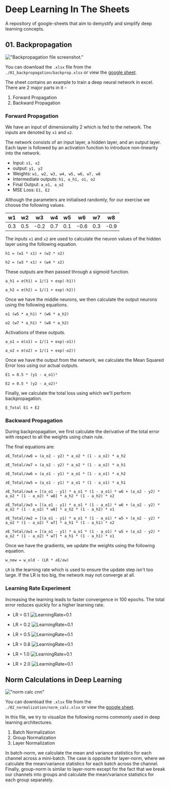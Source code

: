 # Deep Learning In The Sheets

A repository of google-sheets that aim to demystify and simplify deep learning concepts.

## 01. Backpropagation

!["Backpropagation file screenshot."](./01_backpropagation/backprop.png)

You can download the `.xlsx` file from the `./01_backpropagation/backprop.xlsx` or view the [google sheet](https://docs.google.com/spreadsheets/d/1zfsvxzpdxHdwX4QAY6n6gpKvafgM4mwG-QgZj3uF09U/edit?usp=sharing).

The sheet contains an example to train a deep neural network in excel. There are 2 major parts in it -

1. Forward Propagation
2. Backward Propagation

### Forward Propagation

We have an input of dimensionality 2 which is fed to the network. The inputs are denoted by `x1` and `x2`.

The network consists of an input layer, a hidden layer, and an output layer. Each layer is followed by an activation function to introduce non-linearity into the network.

- Input: `x1, x2`
- output: `y1, y2`
- Weights: `w1, w2, w3, w4, w5, w6, w7, w8`
- Intermediate outputs: `h1, a_h1, o1, o2`
- Final Output: `a_o1, a_o2`
- MSE Loss: `E1, E2`

Although the parameters are initialised randomly, for our exercise we choose the following values.

| w1  | w2  |  w3  | w4  | w5  |  w6  | w7  |  w8  |
| :-: | :-: | :--: | :-: | :-: | :--: | :-: | :--: |
| 0.3 | 0.5 | -0.2 | 0.7 | 0.1 | -0.6 | 0.3 | -0.9 |

The inputs `x1` and `x2` are used to calculate the neuron values of the hidden layer using the following equation.

`h1 = (w1 * x1) + (w2 * x2)`

`h2 = (w3 * x1) + (w4 * x2)`

These outputs are then passed through a sigmoid function.

`a_h1 = σ(h1) = 1/(1 + exp(-h1))`

`a_h2 = σ(h2) = 1/(1 + exp(-h2))`

Once we have the middle neurons, we then calculate the output neurons using the following equations.

`o1 (w5 * a_h1) * (w6 * a_h2)`

`o2 (w7 * a_h1) * (w8 * a_h2)`

Activations of these outputs.

`a_o1 = σ(o1) = 1/(1 + exp(-o1))`

`a_o2 = σ(o2) = 1/(1 + exp(-o2))`

Once we have the output from the network, we calculate the Mean Squared Error loss using our actual outputs.

`E1 = 0.5 * (y1 - a_o1)²`

`E2 = 0.5 * (y2 - a_o2)²`

Finally, we calculate the total loss using which we'll perform backpropagation.

`E_Total E1 + E2`

### Backward Propagation

During backpropagation, we first calculate the derivative of the total error with respect to all the weights using chain rule.

The final equations are:

`∂E_Total/∂w8 = (a_o2 - y2) * a_o2 * (1 - a_o2) * a_h2`

`∂E_Total/∂w7 = (a_o2 - y2) * a_o2 * (1 - a_o2) * a_h1`

`∂E_Total/∂w6 = (a_o1 - y1) * a_o1 * (1 - a_o1) * a_h2`

`∂E_Total/∂w5 = (a_o1 - y1) * a_o1 * (1 - a_o1) * a_h1`

`∂E_Total/∂w4 = [(a_o1 - y1) * a_o1 * (1 - a_o1) * w6 + (a_o2 - y2) * a_o2 * (1 - a_o2) * w8] * a_h2 * (1 - a_h2) * x2`

`∂E_Total/∂w3 = [(a_o1 - y1) * a_o1 * (1 - a_o1) * w6 + (a_o2 - y2) * a_o2 * (1 - a_o2) * w8] * a_h2 * (1 - a_h2) * x1`

`∂E_Total/∂w2 = [(a_o1 - y1) * a_o1 * (1 - a_o1) * w5 + (a_o2 - y2) * a_o2 * (1 - a_o2) * w7] * a_h1 * (1 - a_h1) * x2`

`∂E_Total/∂w1 = [(a_o1 - y1) * a_o1 * (1 - a_o1) * w5 + (a_o2 - y2) * a_o2 * (1 - a_o2) * w7] * a_h1 * (1 - a_h1) * x1`

Once we have the gradients, we update the weights using the following equation.

`w_new = w_old - (LR * ∂E/∂w)`

`LR` is the learning rate which is used to ensure the update step isn't too large. If the LR is too big, the network may not converge at all.

### Learning Rate Experiment

Increasing the learning leads to faster convergence in 100 epochs. The total error reduces quickly for a higher learning rate.

- LR = 0.1
  ![LearningRate=0.1](./01_backpropagation/lr_0_1.png)

- LR = 0.2
  ![LearningRate=0.1](./01_backpropagation/lr_0_2.png)

- LR = 0.5
  ![LearningRate=0.1](./01_backpropagation/lr_0_5.png)

- LR = 0.8
  ![LearningRate=0.1](./01_backpropagation/lr_0_8.png)

- LR = 1.0
  ![LearningRate=0.1](./01_backpropagation/lr_1_0.png)

- LR = 2.0
  ![LearningRate=0.1](./01_backpropagation/lr_2_0.png)

## Norm Calculations in Deep Learning

!["norm calc cnn"](./02_normalization/norm_calc.png)

You can download the `.xlsx` file from the `./02_normalization/norm_calc.xlsx` or view the [google sheet](https://docs.google.com/spreadsheets/d/1OJsXJQAmDBcwJIMQ0f07bmqp3Wj9lL8tBwlXZ0vkKDM/edit?usp=sharing).

In this file, we try to visualize the following norms commonly used in deep learning architectures.

1. Batch Normalization
2. Group Normalization
3. Layer Normalization

In batch-norm, we calculate the mean and variance statistics for each channel across a mini-batch. The case is opposite for layer-norm, where we calculate the mean/variance statistics for each batch across the channel. Finally, group-norm is similar to layer-norm except for the fact that we break our channels into groups and calculate the mean/variance statistics for each group separately.
